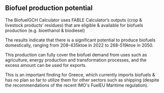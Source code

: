 ## Biofuel production potential

The BiofuelGCH Calculator uses FABLE Calculator’s outputs (crop & livestock products’ residues) that are eligible & available for biofuels production (e.g. bioethanol & biodiesel)

The results indicate that there is a significant potential to produce biofuels domestically, ranging from 208-435ktoe in 2022 to 268-519ktoe in 2050. 

This production can fully cover the biofuel demand from uses such as agriculture, energy production and transformation processes, and the excess amount can be used for exports.

This is an important finding for Greece, which currently imports biofuels & has no plan so far to utilize them for other sectors such as shipping (despite the recommendations of the recent IMO's FuelEU Maritime regulation).
